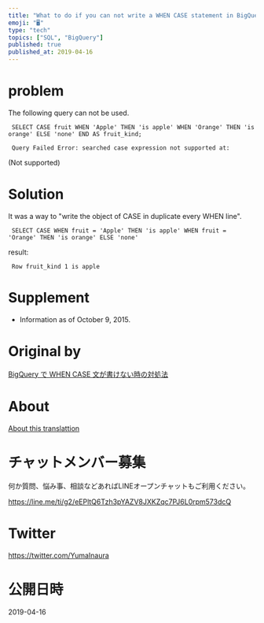 ```yaml
---
title: "What to do if you can not write a WHEN CASE statement in BigQuery"
emoji: "🖥"
type: "tech"
topics: ["SQL", "BigQuery"]
published: true
published_at: 2019-04-16
---
```


# problem 

The following query can not be used.

     SELECT CASE fruit WHEN 'Apple' THEN 'is apple' WHEN 'Orange' THEN 'is orange' ELSE 'none' END AS fruit_kind; 

     Query Failed Error: searched case expression not supported at: 

(Not supported)

# Solution 

It was a way to "write the object of CASE in duplicate every WHEN line".

     SELECT CASE WHEN fruit = 'Apple' THEN 'is apple' WHEN fruit = 'Orange' THEN 'is orange' ELSE 'none' 

result:

     Row fruit_kind 1 is apple 

# Supplement 

- Information as of October 9, 2015. 


# Original by
[BigQuery で WHEN CASE 文が書けない時の対処法](https://qiita.com/Yinaura/items/5cfab23d32a57c259a5c)

# About

[About this translattion](https://qiita.com/YumaInaura/items/7f6fd1e9310a6816469a)








<!-- Update From Qiita API -->

# チャットメンバー募集


何か質問、悩み事、相談などあればLINEオープンチャットもご利用ください。

https://line.me/ti/g2/eEPltQ6Tzh3pYAZV8JXKZqc7PJ6L0rpm573dcQ





# Twitter


https://twitter.com/YumaInaura


<!-- Update From Qiita API -->



# 公開日時

2019-04-16
